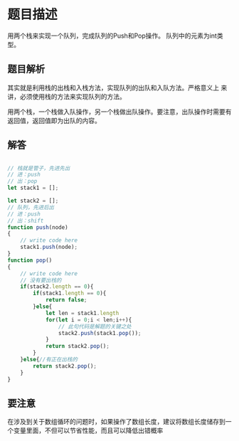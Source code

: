 # 题目描述
用两个栈来实现一个队列，完成队列的Push和Pop操作。 队列中的元素为int类型。
## 题目解析
其实就是利用栈的出栈和入栈方法，实现队列的出队和入队方法。严格意义上 来讲，必须使用栈的方法来实现队列的方法。

用两个栈，一个栈做入队操作，另一个栈做出队操作。要注意，出队操作时需要有返回值，返回值即为出队的内容。
## 解答
```javascript

// 栈就是管子，先进先出
// 进：push
// 出：pop
let stack1 = [];

let stack2 = [];
// 队列，先进后出
// 进：push
// 出：shift
function push(node)
{
    // write code here
    stack1.push(node);
}
function pop()
{
    // write code here
    // 没有要出栈的
    if(stack2.length == 0){
        if(stack1.length == 0){
            return false;
        }else{
            let len = stack1.length
            for(let i = 0;i < len;i++){
                // 此句代码是解题的关键之处
                stack2.push(stack1.pop());
            }
            return stack2.pop();
        }
    }else{//有正在出栈的
        return stack2.pop();
    }
}

```

## 要注意
在涉及到关于数组循环的问题时，如果操作了数组长度，建议将数组长度储存到一个变量里面，不但可以节省性能，而且可以降低出错概率